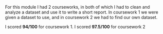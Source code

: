 For this module I had 2 courseworks, in both of which I had to clean and analyze a dataset and use it to write a short report. In coursework 1 we were given a dataset to use, and in coursework 2 we had to find our own dataset.

I scored **94/100** for coursework 1.
I scored **97.5/100** for coursework 2
